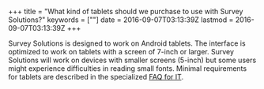 +++
title = "What kind of tablets should we purchase to use with Survey Solutions?"
keywords = [""]
date = 2016-09-07T03:13:39Z
lastmod = 2016-09-07T03:13:39Z
+++

Survey Solutions is designed to work on Android tablets. The interface
is optimized to work on tablets with a screen of 7-inch or larger.
Survey Solutions will work on devices with smaller screens (5-inch) but
some users might experience difficulties in reading small fonts. Minimal
requirements for tablets are described in the specialized [FAQ for
IT](http://siteresources.worldbank.org/INTCOMPTOOLS/Resources/8213623-1380598436379/9346245-1428626374876/ss_it_qa.pdf).
